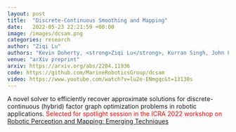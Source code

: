```yaml
---
layout: post
title:  "Discrete-Continuous Smoothing and Mapping"
date:   2022-05-23 22:21:59 +00:00
image: /images/dcsam.png
categories: research
author: "Ziqi Lu"
authors: "Kevin Doherty, <strong>Ziqi Lu</strong>, Kurran Singh, John Leonard"
venue: "arXiv preprint"
arxiv: https://arxiv.org/abs/2204.11936
code: https://github.com/MarineRoboticsGroup/dcsam
video: https://www.youtube.com/watch?v=lu2e-ENmgqc&t=13130s
---
```


A novel solver to efficiently recover approximate solutions for discrete-continuous (hybrid) factor graph optimization problems in robotic applications.
<span style="color:red">Selected for spotlight session in the ICRA 2022 workshop on <a href="https://sites.google.com/view/ropm">Robotic Perception and Mapping: Emerging Techniques</a> </span>